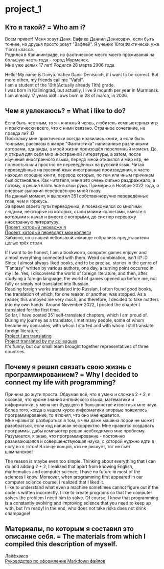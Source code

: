 # project_1
Кто я такой? = Who am i?
---
Всем привет! Меня зовут Даня. Вафиев Даниил Денисович, если быть точнее, но друзья просто зовут "Вафлей". 
Я ученик 10го(Фактически уже 11ого) класса.  
Родился в Калининграде, но фактическое место моего проживания на большую часть года - город Мурманск.  
Мне уже целых 17 лет! Родился 28 марта 2006 года.  

Hello! My name is Danya. Vafiev Daniil Denisoich, if i want to be correct. But more othen, my friends call me "Vafel".  
I am a student of the 10th(Actually already 11th) grade.  
I was born in Kaliningrad, but actually, i live 9 mounth per year in Murmansk.  
I am already 17 years old! I aws born in 28 of march, in 2006.

Чем я увлекаюсь? = What i like to do?
---
Если быть честным, то я - книжный червь, любитель компьютерных игр и практически всего, что с ними связано. Странное сочетание, не правда ли? :D  
Поскольку мне практически всегда нравились книги, а если быть точными, рассказы в жанре "Фантастика" написанные различными авторами, однажды, в моей жизни произошёл переломный момент. Да, я открыл для себя мир иностранной литературы, а затем, после изучения иностранного языка, передо мной открылся и мир игр, не полностью или простно не переведённых на русский язык. 
Читая переведённые на русский язык иностранные произведения, я часто находил хорошие книги, перевод которых, по тем или иным причинам был остановлен. Как читателя, меня это очень сильно раздражжало, а потому, я решил взять всё в свои руки. Примерно в Ноябре 2022 года, я впервые выложил переведённую мной главу.  
На данный момент, я выложил 351 собственноручно переведённых глав, чем я горжусь.  
За время своего пути переводчика, я познакомился со многими людьми, некоторые из которых, стали моими коллегами, вместе с которыми я начал и вместе с которыми, до сих пор перевожу иностранную литературу.  
[Проект, который перевожу я](https://ranobelib.me/white-online?section=info&ui=4690484)  
[Проект, который переводят мои коллеги](https://ranobelib.me/epic-of-ice-dragon-reborn-as-an-ice-dragon-with-a-system?section=info&ui=4690484)  
Забавно, но в нашей небольшой команде собрались представители целых трёх стран.

If I want to be honest, I am a bookworm, computer games enjoyer and almost everything connected with them. Weird combination, isn't it? :D  
Since I almost always liked books, and to be precise, stories in the genre of "Fantasy" written by various authors, one day, a turning point occurred in my life. Yes, I discovered the world of foreign literature, and then, after studying a foreign language, the world of games opened up before me, not fully or simply not translated into Russian.  
Reading foreign works translated into Russian, I often found good books, the translation of which, for one reason or another, was stopped. As a reader, this annoyed me very much, and therefore, I decided to take matters into my own hands. Around November 2022, I posted the chapter I translated for the first time.  
So far, I have posted 351 self-translated chapters, which I am proud of.  
During my journey as a translator, I met many people, some of whom became my comrades, with whom I started and with whom I still translate foreign literature.  
[Project I am translating](https://ranobelib.me/white-online?section=info&ui=4690484)  
[Project translated by my colleagues](https://ranobelib.me/epic-of-ice-dragon-reborn-as-an-ice-dragon-with-a-system?section=info&ui=4690484)  
It's funny, but our small team brought together representatives of three countries.

Почему я решил связать свою жизнь с программированием? = Why I decided to connect my life with programming?
---
Причина до жути проста. Обдумав всё, что я умею и сложив 2 + 2, я осознал, что кроме знания английского языка, математики и информатики, у меня нет будущего в большинстве известных мне наук. Более того, когда в нашем курсе информатики впервые появилось программирование, то я понял, что оно мне нравится.  
Мне нравится разбираться в том, в чём даже машина порой не может разобраться, если код написан некорректно. Мне нравится создавать программы, дабы компьютер решал необходимую мне проблему. Разумеется, я знаю, что программирование - постоянно развивающаяся и совершенствующая наука, с которой нуджно идти в ногу но я готов! В конце концов, кто не рискует, тот не пьёт шампанское! 

The reason is maybe even too simple. Thinking about everything that I can do and adding 2 + 2, I realized that apart from knowing English, mathematics and computer science, I have no future in most of the sciences I know. Moreover, when programming first appeared in our computer science course, I realized that I liked it.   
I like to understand what even a machine sometimes cannot figure out if the code is written incorrectly. I like to create programs so that the computer solves the problem I need him to solve. Of course, I know that programming is a constantly evolving and improving science that you need to keep up with, but I'm ready! In the end, who does not take risks does not drink champagne!  

Материалы, по которым я составил это описание себя. = The materials from which I compiled this description of myself.  
---
[Лайфхакер](https://lifehacker.ru/chto-takoe-markdown/)  
[Руководство по оформление Markdown файлов](https://gist.github.com/timseriakov/3ca738c41e417fde5731e0a97e8c1356)
